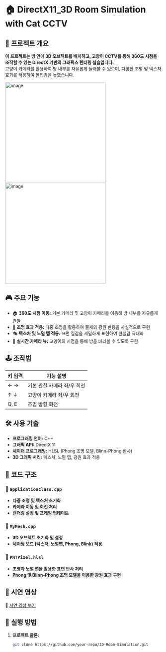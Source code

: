# 🏠 DirectX11_3D Room Simulation with Cat CCTV  

## 📌 프로젝트 개요  
**이 프로젝트는 방 안에 3D 오브젝트를 배치하고, 고양이 CCTV를 통해 360도 시점을 조작할 수 있는 DirectX 기반의 그래픽스 렌더링 실습입니다.**  
고양이 카메라를 활용하여 방 내부를 자유롭게 둘러볼 수 있으며, 다양한 조명 및 텍스처 효과를 적용하여 몰입감을 높였습니다.

<img width="323" alt="image" src="https://github.com/user-attachments/assets/b33f59fc-5b52-4466-8007-fa5cb56407ea" /> <img width="323" alt="image" src="https://github.com/user-attachments/assets/5046c407-7cbf-465d-a531-163547f04b4f" />



## 🎮 주요 기능  
- 🏠 **360도 시점 이동:** 기본 카메라 및 고양이 카메라를 이용해 방 내부를 자유롭게 관찰  
- 🎨 **조명 효과 적용:** 다중 조명을 활용하여 물체의 광원 반응을 사실적으로 구현  
- 🎭 **텍스처 및 노멀 맵 적용:** 표면 질감을 세밀하게 표현하여 현실감 극대화  
- 🎥 **실시간 카메라 뷰:** 고양이의 시점을 통해 방을 바라볼 수 있도록 구현  

## 🕹️ 조작법  
| 키 입력  | 기능 설명 |
|----------|---------|
| ← → | 기본 관찰 카메라 좌/우 회전 |
| ↑ ↓ | 고양이 카메라 좌/우 회전 |
| Q, E  | 조명 방향 회전 |

## 🛠️ 사용 기술  
- **프로그래밍 언어:** C++  
- **그래픽 API:** DirectX 11  
- **셰이더 프로그래밍:** HLSL (Phong 조명 모델, Blinn-Phong 반사)  
- **3D 그래픽 처리:** 텍스처, 노멀 맵, 광원 효과 적용  

## 📂 코드 구조  
### 📌 `applicationClass.cpp`  
- **다중 조명 및 텍스처 초기화**  
- **카메라 이동 및 회전 처리**  
- **렌더링 설정 및 프레임 업데이트**  

### 📌 `MyMesh.cpp`  
- **3D 오브젝트 초기화 및 설정**  
- **셰이딩 모드 (텍스처, 노멀맵, Phong, Blink) 적용**  

### 📌 `PNTPixel.hlsl`  
- **조명과 노멀 맵을 활용한 표면 반사 처리**  
- **Phong 및 Blinn-Phong 조명 모델을 이용한 광원 효과 구현**  

## 📸 시연 영상  
🔗 [시연 영상 보기]([https://www.youtube.com/watch?v=XL5PcOEKHUI](https://youtu.be/94i0vJFU47c))  

## 🚀 실행 방법  
1. **프로젝트 클론:**  
   ```sh
   git clone https://github.com/your-repo/3D-Room-Simulation.git
